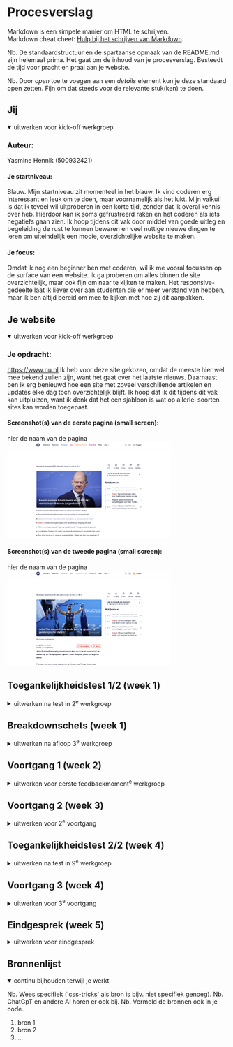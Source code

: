 # Procesverslag
Markdown is een simpele manier om HTML te schrijven.  
Markdown cheat cheet: [Hulp bij het schrijven van Markdown](https://github.com/adam-p/markdown-here/wiki/Markdown-Cheatsheet).

Nb. De standaardstructuur en de spartaanse opmaak van de README.md zijn helemaal prima. Het gaat om de inhoud van je procesverslag. Besteedt de tijd voor pracht en praal aan je website.

Nb. Door *open* toe te voegen aan een *details* element kun je deze standaard open zetten. Fijn om dat steeds voor de relevante stuk(ken) te doen.





## Jij

<details open>
  <summary>uitwerken voor kick-off werkgroep</summary>

  ### Auteur:
  Yasmine Hennik (500932421)

  #### Je startniveau:
  Blauw. Mijn startniveau zit momenteel in het blauw. Ik vind coderen erg interessant en leuk om te doen, maar voornamelijk als het lukt. Mijn valkuil is dat ik teveel wil uitproberen in een korte tijd, zonder dat ik overal kennis over heb. Hierdoor kan ik soms gefrustreerd raken en het coderen als iets negatiefs gaan zien. Ik hoop tijdens dit vak door middel van goede uitleg en begeleiding de rust te kunnen bewaren en veel nuttige nieuwe dingen te leren om uiteindelijk een mooie, overzichtelijke website te maken.

  #### Je focus:
  Omdat ik nog een beginner ben met coderen, wil ik me vooral focussen op de surface van een website. Ik ga proberen om alles binnen de site overzichtelijk, maar ook fijn om naar te kijken te maken. Het responsive-gedeelte laat ik liever over aan studenten die er meer verstand van hebben, maar ik ben altijd bereid om mee te kijken met hoe zij dit aanpakken.
 
</details>





## Je website

<details open>
  <summary>uitwerken voor kick-off werkgroep</summary>

  ### Je opdracht:
  https://www.nu.nl
  Ik heb voor deze site gekozen, omdat de meeste hier wel mee bekend zullen zijn, want het gaat over het laatste nieuws. Daarnaast ben ik erg benieuwd hoe een site met zoveel verschillende artikelen en updates elke dag toch overzichtelijk blijft. Ik hoop dat ik dit tijdens dit vak kan uitpluizen, want ik denk dat het een sjabloon is wat op allerlei soorten sites kan worden toegepast. 

  #### Screenshot(s) van de eerste pagina (small screen): 
  hier de naam van de pagina  
  <img src="/readme-images/scherm1.png" width="375px" alt="De homescreen van Nu.nl.">

  #### Screenshot(s) van de tweede pagina (small screen):
  hier de naam van de pagina  
  <img src="/readme-images/scherm2.png" width="375px" alt="Het format waarin bijna elk artikel op Nu.nl wordt vormgegeven.">
 
</details>



## Toegankelijkheidstest 1/2 (week 1)

<details>
  <summary>uitwerken na test in 2<sup>e</sup> werkgroep</summary>

  Tijdens de tweede werkgroep van Frontend Development zijn we ons gaan focussen op de toegankelijkheid van de door ons gekozen site en hoe we dit beter kunnen doen bij onze namaak-versie. Er kunnen namelijk speciale hulpmiddelen worden verwerkt in een site, bijvoorbeeld voor slechtziende mensen of gebruikers met een motorische beperking. In de les hebben we dit zelf kunnen ervaren. We konden eerst verschillende brillen met een beperkt zicht passen en daarmee vervolgens dingen uitvoeren op onze laptop. Verder konden we ervaren hoe het is om met minder vingers te typen en ten slotte konden we door middel van elektroden op onze armen spierspasmes simuleren. Dit was voor ons best grappig om even mee te maken, maar voor gebruikers met deze beperkingen is het belangrijk om hier rekening mee te houden.

Een van de hulpmiddelen die we sowieso in onze site moeten verwerken is een screenreader. Dit is een programma dat alle knoppen, links en geschreven tekst voorleest. Deze had ik gelukkig al standaard op mijn laptop staan, waardoor ik snel kon beginnen aan de eerste test. Tijdens deze test moesten we onze gekozen site laten voorlezen door de screenreader en om vervolgens te controleren of dit overal wel goed ging. In het begin was de screenreader best overweldigend voor mij en wist ik niet precies hoe je een specifiek stuk tekst moest laten voorlezen. Maar daar kwam ik later achter: je kunt gewoon een stuk van de pagina selecteren met je cursor en dat wordt dan als enige voorgelezen. Als je niets selecteerd, werd Nu.nl bij mijvan boven naar beneden helemaal voorgelezen. Ik kan me voorstellen dat er gebruikers zijn die dit niet prettig vinden. Verder viel het me op dat er maar weinig alt-tags ware, zowel bij foto's als afbeeldingen van icoontjes. Als een blinde of slechtziende gebruiker zou je dus nooit kunnen weten wat er op de foto's te zien is of waar de icoontjes voor staan. Dit vond ik best schokkend, aangezien wij al vanaf les 1 bij internetstandaarden hebben geleerd dat dit belangrijk is. Uiteindelijk werkt de screenreader bij Nu.nl grotendeels goed, alleen moet je wel precies weten wat je doet. En daarnaast zijn de twee gebreken die ik net heb genoemd zo groot dat ik de site persoonlijk niet toegankelijk genoeg vind. Ik hoop dit dus uiteindelijk te kunnen verbeteren met mijn namaak-versie.

  ### Bevindingen
  Lijst met je bevindingen die in de test naar voren kwamen:
  
  - Nu.nl kent ondanks zijn professionaliteit toch wel wat fouten in de code. Bij het inspecteren kwamen er 5 errors, 19 issues en 13 infos naar voren.
  - De verschillende categorieen binnen de navigatiebar hebben allemaal een kleur om ze op te laten vallen. Tussen deze kleuren zit veel contrast, om goed het verschil aan te geven.
  - Verder bevat de site weinig kleur, aangezien van de foto's alleen zwart en wit.
  - Veel elementen binnen de code staan op hidden, zodat de site niet meteen te overweldigend wordt.
  - Voor linkjes wordt het a-element bijna niet gebruikt.

</details>



## Breakdownschets (week 1)

<details>
  <summary>uitwerken na afloop 3<sup>e</sup> werkgroep</summary>

  ### de hele pagina: 
  <img src="readme-images/Screenshot-homepage.pdf" width="375px" alt="breakdown van de hele pagina">
    <img src="readme-images/Screenshot-shop_pagina.pdf" width="375px" alt="breakdown van de hele pagina">

  ### dynamisch deel (bijv menu): 
  <img src="readme-images/homepage_annotaties.jpg" width="375px" alt="breakdown van een dynamisch deel">

  ### wellicht nog een dynamisch deel (bijv filter): 
  <img src="readme-images/shop-page_annotaties.jpg" width="375px" alt="breakdown van nog een dynamisch deel">

</details>





## Voortgang 1 (week 2)

<details>
  <summary>uitwerken voor eerste feedbackmoment<sup>e</sup> werkgroep</summary>
  
  Tijdens de eerste week van Frontend Development hebben we vooral veel theorie gekregen en zijn we nog maar weinig bezig geweest met de eindopdracht. We hebben vooral veel herhalingen gekregen van vorig jaar, maar dat vond ik juist wel prettig. Het was fijn om de theorie van internetstandaarden en inleiding programmeren opnieuw en van een andere docent te horen. Na de theorie gingen we vaak aan de slag met opdrachten via Codepen. Deze waren best nuttig en een goede manier om alle tot nu toe geleerde onderdelen in de praktijk te oefenen, alleen vond ik de site zelf niet zo prettig om mee te werken. Het was hier en daar lastig om bepaalde code te vinden en ik moest de hele tijd overschakelen van Codepen naar de powerpoint waarin de voorbeelden stonden en weer terug.
  
  Naast de herhaling van de theorie hebben we wat meer geleerd over de problemen die mensen met een beperking kunnen ervaren binnen een website en dat wij dit kunnen oplossen door middel van onze eigen site. Dit was erg leerzaam en interessant, alleen weet ik nog niet hoe we dit in de praktijk moeten doen.


  ### Stand van zaken
  hier dit ging goed & dit was lastig (neem ook screenshots op van delen van je website en code)

  Op het moment voor de eerste feedbacksessie heb ik de header, footer en een groot deel van de main van mijn twee pagina's uitgewerkt in html. De header en footer zijn ook al vormgegeven met css en kloppen bijna helemaal. Ik heb alleen een grote fout gemaakt en ben het gaan ontwerpen op desktop-formaat, terwijl dit op mobiel formaat had gemoeten. De site is dus nu nog helemaal niet responsive, en dit is wel heel belangrijk bij deze opdracht. Ik weet nu ook niet hoe ik dit verder moet oplossen, dus daar zou ik graag advies over willen krijgen bij het feedbackmoment. Ik ben namelijk bang dat ik al mijn opgebouwde css weer moet aanpassen om de site responsive te krijgen.

  Wat wil ik bespreken tijdens de meeting: 
  - Algemene feedback op mijn html & css
  - Is mijn code semantisch en kloppend? Kan het hier en daar korter?
  - Hoe krijg ik de site op dit moment (nog) responsive?

  <img src="readme-images/screenshot-week2_1.png" alt="Screenshot van mijn nagemaakte hoofdpagina van NU.nl">

  <img src="readme-images/screenshot-week2_2.png" alt="Screenshot van mijn nagemaakte hoofdpagina met footer">

  <img src="readme-images/screenshot-week2_3.png" alt="Screenshot van mijn site in de inspect-modus, waarin te zien is dat de responsiveness nog niet klopt">

  ### Agenda voor meeting
  samen met je groepje opstellen

  | student 1      | student 2          | student 3    | student 4        |
  | ---            | ---                | ---          | ---              |
  | dit bespreken  | en dit             | en ik dit    | en dan ik dat    |
  | en dat ook nog | dit als er tijd is | nog een punt | dit wil ik zeker |
  | ...            | ...                | ...          | ...              |


  ### Verslag van meeting
  hier na afloop snel de uitkomsten van de meeting vastleggen

  - punt 1
  - punt 2
  - nog een punt
  - ...

</details>





## Voortgang 2 (week 3)

<details>
  <summary>uitwerken voor 2<sup>e</sup> voortgang</summary>

  ### Stand van zaken
  hier dit ging goed & dit was lastig (neem ook screenshots op van delen van je website en code)


  ### Agenda voor meeting
  samen met je groepje opstellen

  | student 1      | student 2          | student 3    | student 4        |
  | ---            | ---                | ---          | ---              |
  | dit bespreken  | en dit             | en ik dit    | en dan ik dat    |
  | en dat ook nog | dit als er tijd is | nog een punt | dit wil ik zeker |
  | ...            | ...                | ...          | ...              |


  ### Verslag van meeting
  hier na afloop snel de uitkomsten van de meeting vastleggen

  - punt 1
  - punt 2
  - nog een punt
- ...

</details>





## Toegankelijkheidstest 2/2 (week 4)

<details>
  <summary>uitwerken na test in 9<sup>e</sup> werkgroep</summary>

  ### Bevindingen
  Lijst met je bevindingen die in de test naar voren kwamen (geef ook aan wat er verbeterd is):

</details>





## Voortgang 3 (week 4)

<details>
  <summary>uitwerken voor 3<sup>e</sup> voortgang</summary>

  ### Stand van zaken
  hier dit ging goed & dit was lastig (neem ook screenshots op van delen van je website en code)


  ### Agenda voor meeting
  samen met je groepje opstellen

  | student 1      | student 2          | student 3    | student 4        |
  | ---            | ---                | ---          | ---              |
  | dit bespreken  | en dit             | en ik dit    | en dan ik dat    |
  | en dat ook nog | dit als er tijd is | nog een punt | dit wil ik zeker |
  | ...            | ...                | ...          | ...              |


  ### Verslag van meeting
  hier na afloop snel de uitkomsten van de meeting vastleggen

  - punt 1
  - punt 2
  - nog een punt
  - ...

</details>





## Eindgesprek (week 5)

<details>
  <summary>uitwerken voor eindgesprek</summary>

  ### Je uitkomst - karakteristiek screenshots:
  <img src="readme-images/dummy-plaatje.jpg" width="375px" alt="uitomst opdracht 1">


  ### Dit ging goed/Heb ik geleerd: 
  Korte omschrijving met plaatjes

  <img src="readme-images/dummy-plaatje.jpg" width="375px" alt="top">


  ### Dit was lastig/Is niet gelukt:
  Korte omschrijving met plaatjes

  <img src="readme-images/dummy-plaatje.jpg" width="375px" alt="bummer">
</details>





## Bronnenlijst

<details open>
  <summary>continu bijhouden terwijl je werkt</summary>

  Nb. Wees specifiek ('css-tricks' als bron is bijv. niet specifiek genoeg). 
  Nb. ChatGpT en andere AI horen er ook bij.
  Nb. Vermeld de bronnen ook in je code.

  1. bron 1
  2. bron 2
  3. ...

</details>